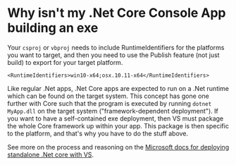 # Why isn't my .Net Core Console App building an exe

Your `csproj` or `vbproj` needs to include RuntimeIdentifiers for the platforms you want to target, and then you need to use the Publish feature (not just build) to export for your target platform.

	<RuntimeIdentifiers>win10-x64;osx.10.11-x64</RuntimeIdentifiers>

Like regular .Net apps, .Net Core apps are expected to run on a .Net runtime which can be found on the target system. This concept has gone one further with Core such that the program is executed by running `dotnet MyApp.dll` on the target system ("framework-dependent deployment"). If you want to have a self-contained exe deployment, then VS must package the whole Core framework up within your app. This package is then specific to the platform, and that's why you have to do the stuff above.

See more on the process and reasoning on the [Microsoft docs for deploying standalone .Net core with VS][msdocs].

[msdocs]: https://docs.microsoft.com/en-us/dotnet/core/deploying/deploy-with-vs#simpleSelf